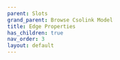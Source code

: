 ```yaml
---
parent: Slots
grand_parent: Browse Csolink Model
title: Edge Properties
has_children: true
nav_order: 3
layout: default
---
```

